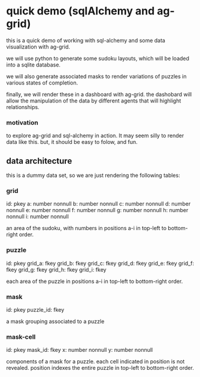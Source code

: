 
quick demo (sqlAlchemy and ag-grid)
===

this is a quick demo of working with sql-alchemy and some data visualization with ag-grid.

we will use python to generate some sudoku layouts, which will be loaded into a sqlite database.

we will also generate associated masks to render variations of puzzles in various states of completion.

finally, we will render these in a dashboard with ag-grid. the dashobard will allow the manipulation of the data by different agents that will highlight relationships.

### motivation

to explore ag-grid and sql-alchemy in action. It may seem silly to render data like this. but, it should be easy to folow, and fun.

## data architecture

this is a dummy data set, so we are just rendering the following tables:

### grid
id: pkey
a: number nonnull
b: number nonnull
c: number nonnull
d: number nonnull
e: number nonnull
f: number nonnull
g: number nonnull
h: number nonnull
i: number nonnull

an area of the sudoku, with numbers in positions a-i in top-left to bottom-right order.

### puzzle
id: pkey
grid_a: fkey
grid_b: fkey
grid_c: fkey
grid_d: fkey
grid_e: fkey
grid_f: fkey
grid_g: fkey
grid_h: fkey
grid_i: fkey

each area of the puzzle in positions a-i in top-left to bottom-right order.

### mask

id: pkey
puzzle_id: fkey

a mask grouping associated to a puzzle

### mask-cell
id: pkey
mask_id: fkey
x: number nonnull
y: number nonnull

components of a mask for a puzzle. each cell indicated in position is not revealed. position indexes the entire puzzle in top-left to bottom-right order.
